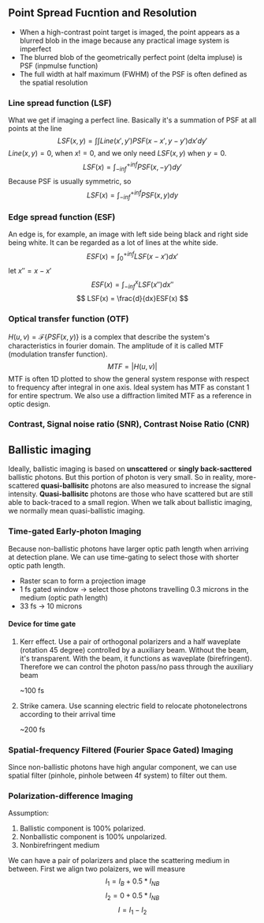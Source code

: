 ## Point Spread Fucntion and Resolution
- When a high-contrast point target is imaged, the point appears as a blurred blob in the image because any practical image system is imperfect
- The blurred blob of the geometrically perfect point (delta impluse) is PSF (inpmulse function)
- The full width at half maximum (FWHM) of the PSF is often defined as the spatial resolution

### Line spread function (LSF)
What we get if imaging a perfect line. Basically it's a summation of PSF at all points at the line
$$
LSF(x,y) = \int \int Line(x',y') PSF(x-x',y-y')dx'dy' 
$$
$Line(x,y) = 0$, when $x != 0$, and we only need $LSF(x,y)$ when $y=0$.
$$
LSF(x) = \int_{-inf}^{+inf} PSF(x,-y')dy'
$$
Because PSF is usually symmetric, so
$$
LSF(x) = \int_{-inf}^{+inf} PSF(x,y)dy
$$
### Edge spread function (ESF)
An edge is, for example, an image with left side being black and right side being white. It can be regarded as a lot of lines at the white side.
$$
ESF(x) = \int_0^{+inf} LSF(x-x')dx'
$$
let $x'' = x-x'$
$$
ESF(x)=\int_{-inf}^{x} LSF(x'')dx''
$$
$$
LSF(x) = \frac{d}{dx}ESF(x)
$$

### Optical transfer function (OTF)
$H(u, v) = \mathscr{F}\{PSF(x,y)\}$ is a complex that describe the system's characteristics in fourier domain. The amplitude of it is called MTF (modulation transfer function). 
$$
MTF = |H(u,v)|
$$
MTF is often 1D plotted to show the general system response with respect to frequency after integral in one axis. Ideal system has MTF as constant 1 for entire spectrum. We also use a diffraction limited MTF as a reference in optic design.

### Contrast, Signal noise ratio (SNR), Contrast Noise Ratio (CNR)


## Ballistic imaging
Ideally, ballistic imaging is based on __unscattered__ or __singly back-sacttered__ ballistic photons. But this portion of photon is very small. So in reality, more-scattered __quasi-ballisitc__ photons are also measured to increase the signal intensity. __Quasi-ballisitc__ photons are those who have scattered but are still able to back-traced to a small region. When we talk about ballistic imaging, we normally mean quasi-ballistic imaging. 

### Time-gated Early-photon Imaging
Because non-ballistic photons have larger optic path length when arriving at detection plane. We can use time-gating to select those with shorter optic path length.
- Raster scan to form a projection image
- 1 fs gated window -> select those photons travelling 0.3 microns in the medium (optic path length)
- 33 fs -> 10 microns

#### Device for time gate
1. Kerr effect. Use a pair of orthogonal polarizers and a half waveplate (rotation 45 degree) controlled by a auxiliary beam. Without the beam, it's transparent. With the beam, it functions as waveplate (birefringent). Therefore we can control the photon pass/no pass through the auxiliary beam

    ~100 fs

2. Strike camera. Use scanning electric field to relocate photonelectrons according to their arrival time

    ~200 fs

### Spatial-frequency Filtered (Fourier Space Gated) Imaging
Since non-ballistic photons have high angular component, we can use spatial filter (pinhole, pinhole between 4f system) to filter out them. 

### Polarization-difference Imaging
Assumption:
1. Ballistic component is 100% polarized.
2. Nonballistic component is 100% unpolarized.
3. Nonbirefringent medium

We can have a pair of polarizers and place the scattering medium in between. First we align two polaizers, we will measure
$$
I_1 = I_B+0.5*I_{NB}
$$
$$
I_2 = 0+0.5*I_{NB}
$$
$$
I = I_1-I_2
$$



